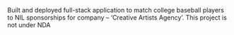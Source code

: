 Built and deployed full-stack application to match college baseball players to NIL sponsorships for company – ‘Creative Artists Agency’. This project is not under NDA
